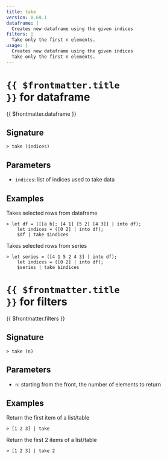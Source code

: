 ```yaml
---
title: take
version: 0.69.1
dataframe: |
  Creates new dataframe using the given indices
filters: |
  Take only the first n elements.
usage: |
  Creates new dataframe using the given indices
  Take only the first n elements.
---
```


# <code>{{ $frontmatter.title }}</code> for dataframe

<div class='command-title'>{{ $frontmatter.dataframe }}</div>

## Signature

```> take (indices)```

## Parameters

 -  `indices`: list of indices used to take data

## Examples

Takes selected rows from dataframe
```shell
> let df = ([[a b]; [4 1] [5 2] [4 3]] | into df);
    let indices = ([0 2] | into df);
    $df | take $indices
```

Takes selected rows from series
```shell
> let series = ([4 1 5 2 4 3] | into df);
    let indices = ([0 2] | into df);
    $series | take $indices
```

# <code>{{ $frontmatter.title }}</code> for filters

<div class='command-title'>{{ $frontmatter.filters }}</div>

## Signature

```> take (n)```

## Parameters

 -  `n`: starting from the front, the number of elements to return

## Examples

Return the first item of a list/table
```shell
> [1 2 3] | take
```

Return the first 2 items of a list/table
```shell
> [1 2 3] | take 2
```
